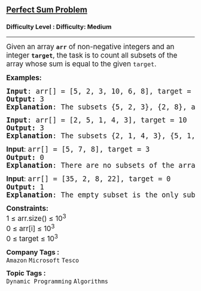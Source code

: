 <h2><a href="https://www.geeksforgeeks.org/problems/perfect-sum-problem5633/1?page=1&difficulty=Medium,Hard&sortBy=submissions">Perfect Sum Problem</a></h2><h3>Difficulty Level : Difficulty: Medium</h3><hr><div class="problems_problem_content__Xm_eO"><p><span style="font-size: 14pt;">Given an array <strong><code>arr</code></strong> of non-negative integers and an integer <strong><code>target</code></strong>, the task is to count all subsets of the array whose sum is equal to the given <code>target</code>.</span></p>
<p><span style="font-size: 14pt;"><strong>Examples:</strong></span></p>
<pre><span style="font-size: 14pt;"><strong>Input</strong>: arr[] = [5, 2, 3, 10, 6, 8], target = 10
<strong>Output: </strong>3
<strong>Explanation</strong>: The subsets {5, 2, 3}, {2, 8}, and {10} sum up to the target 10.</span></pre>
<pre><span style="font-size: 14pt;"><strong>Input</strong>: arr[] = [2, 5, 1, 4, 3], target = 10
<strong>Output:</strong> 3
<strong>Explanation</strong>: The subsets {2, 1, 4, 3}, {5, 1, 4}, and {2, 5, 3} sum up to the target 10.</span></pre>
<pre><span style="font-size: 14pt;"><strong style="font-family: -apple-system, BlinkMacSystemFont, 'Segoe UI', Roboto, Oxygen, Ubuntu, Cantarell, 'Open Sans', 'Helvetica Neue', sans-serif;">Input</strong><span style="font-family: -apple-system, BlinkMacSystemFont, 'Segoe UI', Roboto, Oxygen, Ubuntu, Cantarell, 'Open Sans', 'Helvetica Neue', sans-serif;">: </span>arr[] = [5, 7, 8], target = 3<span style="font-family: -apple-system, BlinkMacSystemFont, 'Segoe UI', Roboto, Oxygen, Ubuntu, Cantarell, 'Open Sans', 'Helvetica Neue', sans-serif;"><br></span><strong>Output:</strong> 0
<strong>Explanation</strong>: There are no subsets of the array that sum up to the target 3.</span></pre>
<pre><span style="font-size: 14pt;"><strong style="font-family: -apple-system, BlinkMacSystemFont, 'Segoe UI', Roboto, Oxygen, Ubuntu, Cantarell, 'Open Sans', 'Helvetica Neue', sans-serif;">Input</strong><span style="font-family: -apple-system, BlinkMacSystemFont, 'Segoe UI', Roboto, Oxygen, Ubuntu, Cantarell, 'Open Sans', 'Helvetica Neue', sans-serif;">: </span>arr[] = [35, 2, 8, 22], target = 0<span style="font-family: -apple-system, BlinkMacSystemFont, 'Segoe UI', Roboto, Oxygen, Ubuntu, Cantarell, 'Open Sans', 'Helvetica Neue', sans-serif;"><br></span><strong>Output:</strong> 1
<strong>Explanation</strong>: The empty subset is the only subset with a sum of 0.</span></pre>
<p><span style="font-size: 14pt;"><strong>Constraints:</strong><br>1 ≤ arr.size() ≤ 10<sup>3<br></sup>0 ≤ arr[i] ≤ 10<sup>3</sup><br>0 ≤ target ≤ 10<sup>3</sup><br></span></p></div><p><span style=font-size:18px><strong>Company Tags : </strong><br><code>Amazon</code>&nbsp;<code>Microsoft</code>&nbsp;<code>Tesco</code>&nbsp;<br><p><span style=font-size:18px><strong>Topic Tags : </strong><br><code>Dynamic Programming</code>&nbsp;<code>Algorithms</code>&nbsp;